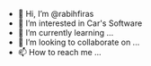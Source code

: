 - 👋 Hi, I’m @rabihfiras
- 👀 I’m interested in Car's Software
- 🌱 I’m currently learning ...
- 💞️ I’m looking to collaborate on ...
- 📫 How to reach me ...

<!---
rabihfiras/rabihfiras is a ✨ special ✨ repository because its `README.md` (this file) appears on your GitHub profile.
You can click the Preview link to take a look at your changes.
--->
